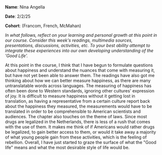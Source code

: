 **Name**: Nina Angella

**Date**: 2/2/25

**Cohort**: (Francom, French, McMahan)

*In what follows, reflect on your learning and personal growth at this
point in our course. Consider this week's readings, multimedia sources,
presentations, discussions, activities, etc. To your best ability
attempt to integrate these experiences into our own developing
understanding of the 'Good Life'.*

At this point in the course, I think that I have begun to formulate
questions about happiness and understand the nuances that come with
measuring it, but have not yet been able to answer them. The readings
have also got me thinking about how we can better measure happiness, as
there are many untranslatable words across languages. The measuring of
happiness has often been done to Western standards, ignoring other
cultures\' expression of joy. It is difficult to measure happiness
without it getting lost in translation, as having a representative from
a certain culture report back about the happiness they measured, the
measurements would have to be translated in order to be comprehensible
to American scientists and audiences. The chapter also touches on the
theme of laws. Since most drugs are legalized in the Netherlands, there
is less of a rush that comes with the use of them. It makes me think of
if Americans would rather drugs be legalized, to gain better access to
them, or would it take away a majority of what young people gain from
these activities, which is the feeling of rebellion. Overall, I have
just started to graze the surface of what the "Good life" means and what
the most desirable style of life would be.
